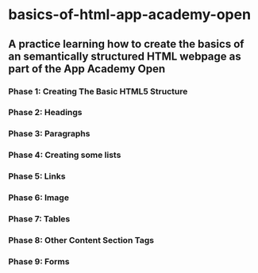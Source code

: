 # basics-of-html-app-academy-open
## A practice learning how to create the basics of an semantically structured HTML webpage as part of the App Academy Open
### Phase 1: Creating The Basic HTML5 Structure
### Phase 2: Headings
### Phase 3: Paragraphs
### Phase 4: Creating some lists
### Phase 5: Links
### Phase 6: Image
### Phase 7: Tables
### Phase 8: Other Content Section Tags
### Phase 9: Forms

